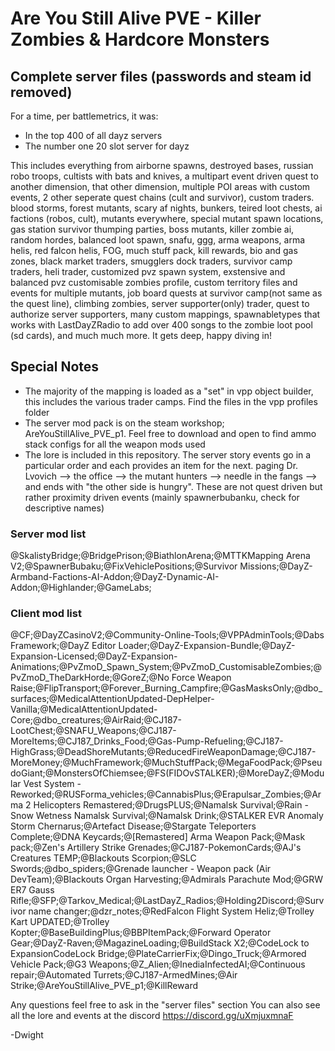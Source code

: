 # Are You Still Alive PVE - Killer Zombies & Hardcore Monsters 
## Complete server files (passwords and steam id removed)

For a time, per battlemetrics, it was:
+ In the top 400 of all dayz servers
+ The number one 20 slot server for dayz

This includes everything from airborne spawns, destroyed bases, russian robo troops, cultists with bats and knives, a multipart event driven quest to another dimension, that other dimension, multiple POI areas with custom events, 2 other seperate quest chains (cult and survivor), custom traders. blood storms, forest mutants, scary af nights, bunkers, teired loot chests, ai factions (robos, cult), mutants everywhere, special mutant spawn locations, gas station survivor thumping parties, boss mutants, killer zombie ai, random hordes, balanced loot spawn, snafu, ggg, arma weapons, arma helis, red falcon helis, FOG, much stuff pack, kill rewards, bio and gas zones, black market traders, smugglers dock traders, survivor camp traders, heli trader, customized pvz spawn system, exstensive and balanced pvz customisable zombies profile, custom territory files and events for multiple mutants, job board quests at survivor camp(not same as the quest line), climbing zombies, server supporter(only) trader, quest to authorize server supporters, many custom mappings, spawnabletypes that works with LastDayZRadio to add over 400 songs to the zombie loot pool (sd cards), and much much more. It gets deep, happy diving in!

## Special Notes
+ The majority of the mapping is loaded as a "set" in vpp object builder, this includes the various trader camps. Find the files in the vpp profiles folder
+ The server mod pack is on the steam workshop; AreYouStillAlive_PVE_p1. Feel free to download and open to find ammo stack configs for all the weapon mods used
+ The lore is included in this repository. The server story events go in a particular order and each provides an item for the next.  paging Dr. Lvovich --> the office --> the mutant hunters --> needle in the fangs --> and ends with "the other side is hungry". These are not quest driven but rather proximity driven events (mainly spawnerbubanku, check for descriptive names)

### Server mod list
@SkalistyBridge;@BridgePrison;@BiathlonArena;@MTTKMapping Arena V2;@SpawnerBubaku;@FixVehiclePositions;@Survivor Missions;@DayZ-Armband-Factions-AI-Addon;@DayZ-Dynamic-AI-Addon;@Highlander;@GameLabs;

### Client mod list
@CF;@DayZCasinoV2;@Community-Online-Tools;@VPPAdminTools;@Dabs Framework;@DayZ Editor Loader;@DayZ-Expansion-Bundle;@DayZ-Expansion-Licensed;@DayZ-Expansion-Animations;@PvZmoD_Spawn_System;@PvZmoD_CustomisableZombies;@PvZmoD_TheDarkHorde;@GoreZ;@No Force Weapon Raise;@FlipTransport;@Forever_Burning_Campfire;@GasMasksOnly;@dbo_surfaces;@MedicalAttentionUpdated-DepHelper-Vanilla;@MedicalAttentionUpdated-Core;@dbo_creatures;@AirRaid;@CJ187-LootChest;@SNAFU_Weapons;@CJ187-MoreItems;@CJ187_Drinks_Food;@Gas-Pump-Refueling;@CJ187-HighGrass;@DeadShoreMutants;@ReducedFireWeaponDamage;@CJ187-MoreMoney;@MuchFramework;@MuchStuffPack;@MegaFoodPack;@PseudoGiant;@MonstersOfChiemsee;@FS(FIDOvSTALKER);@MoreDayZ;@Modular Vest System - Reworked;@RUSForma_vehicles;@CannabisPlus;@Erapulsar_Zombies;@Arma 2 Helicopters Remastered;@DrugsPLUS;@Namalsk Survival;@Rain - Snow Wetness Namalsk Survival;@Namalsk Drink;@STALKER EVR Anomaly Storm Chernarus;@Artefact Disease;@Stargate Teleporters Complete;@DNA Keycards;@[Remastered] Arma Weapon Pack;@Mask pack;@Zen's Artillery Strike Grenades;@CJ187-PokemonCards;@AJ's Creatures TEMP;@Blackouts Scorpion;@SLC Swords;@dbo_spiders;@Grenade launcher - Weapon pack (Air DevTeam);@Blackouts Organ Harvesting;@Admirals Parachute Mod;@GRW ER7 Gauss Rifle;@SFP;@Tarkov_Medical;@LastDayZ_Radios;@Holding2Discord;@Survivor name changer;@dzr_notes;@RedFalcon Flight System Heliz;@Trolley Kart UPDATED;@Trolley Kopter;@BaseBuildingPlus;@BBPItemPack;@Forward Operator Gear;@DayZ-Raven;@MagazineLoading;@BuildStack X2;@CodeLock to ExpansionCodeLock Bridge;@PlateCarrierFix;@Dingo_Truck;@Armored Vehicle Pack;@G3 Weapons;@Z_Alien;@InediaInfectedAI;@Continuous repair;@Automated Turrets;@CJ187-ArmedMines;@Air Strike;@AreYouStillAlive_PVE_p1;@KillReward

Any questions feel free to ask in the "server files" section
You can also see all the lore and events at the discord
https://discord.gg/uXmjuxmnaF

-Dwight

